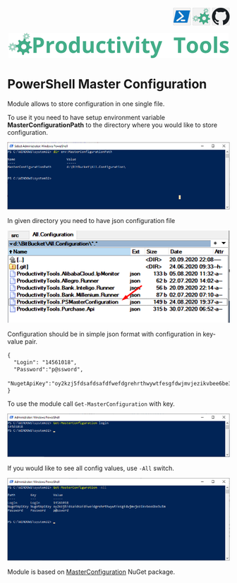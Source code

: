 <!--Category:Powershell--> 
 <p align="right">
    <a href="https://www.powershellgallery.com/packages/ProductivityTools.PSDbUp/"><img src="Images/Header/Powershell_border_40px.png" /></a>
    <a href="http://productivitytools.tech/psdbup/"><img src="Images/Header/ProductivityTools_green_40px_2.png" /><a> 
    <a href="https://github.com/pwujczyk/ProductivityTools.PSDbUp"><img src="Images/Header/Github_border_40px.png" /></a>
</p>
<p align="center">
    <a href="http://productivitytools.tech/">
        <img src="Images/Header/LogoTitle_green_500px.png" />
    </a>
</p>

# PowerShell Master Configuration

Module allows to store configuration in one single file.

To use it you need to have setup environment variable **MasterConfigurationPath** to the directory where you would like to store configuration.

![Environment Variable](Images/MasterConfigurationEnvironmentVariable.png)

In given directory you need to have json configuration file

![Configuration file](Images/MasterConfigurationFile.png)

Configuration should be in simple json format with configuration in key-value pair.

```
{
  "Login": "14561018",
  "Password":"p@ssword",
  "NugetApiKey":"oy2kzj5fdsafdsafdfwefdgrehrthwywtfesgfdwjmvjezikvbee6be3u5m"
}
```

To use the module call ```Get-MasterConfiguration``` with key.

![GetMasterConfiguration](Images/GetMaterConfigurationLogin.png)

If you would like to see all config values, use ```-All``` switch.

![GetMasterConfiguration](Images/GetMaterConfigurationAll.png)



Module is based on [MasterConfiguration](https://www.nuget.org/packages/ProductivityTools.MasterConfiguration/) NuGet package.

